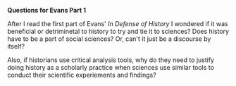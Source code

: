 **Questions for Evans Part 1**

After I read the first part of Evans' *In Defense of History* I wondered if it was beneficial or detriminetal to history to try and tie it to sciences? Does history have to be a part of social sciences? Or, can't it just be a discourse by itself?

Also, if historians use critical analysis tools, why do they need to justify doing history as a scholarly practice when sciences use similar tools to conduct their scientific experiements and findings? 
